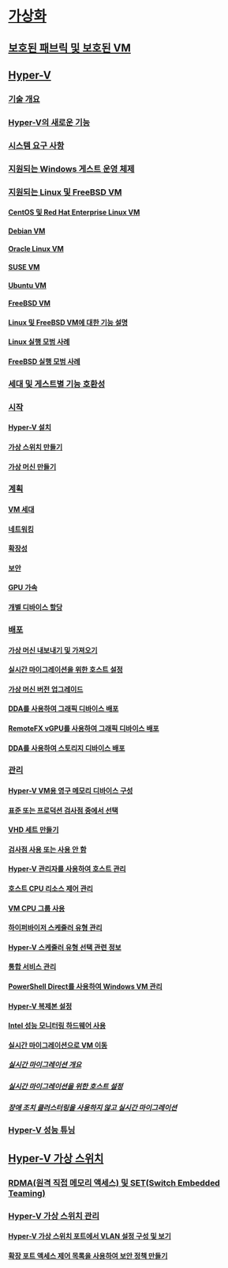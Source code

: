 # [가상화](virtualization.yml)

## [보호된 패브릭 및 보호된 VM](../security/guarded-fabric-shielded-vm/guarded-fabric-and-shielded-vms-top-node.md)

## [Hyper-V](hyper-v/Hyper-V-on-Windows-Server.md)
### [기술 개요](hyper-v/Hyper-V-Technology-Overview.md)
### [Hyper-V의 새로운 기능](hyper-v/What-s-new-in-Hyper-V-on-Windows.md)
### [시스템 요구 사항](hyper-v/System-requirements-for-Hyper-V-on-Windows.md)
### [지원되는 Windows 게스트 운영 체제](hyper-v/Supported-Windows-guest-operating-systems-for-Hyper-V-on-Windows.md)
### [지원되는 Linux 및 FreeBSD VM](hyper-v/Supported-Linux-and-FreeBSD-virtual-machines-for-Hyper-V-on-Windows.md)
#### [CentOS 및 Red Hat Enterprise Linux VM](hyper-v/Supported-CentOS-and-Red-Hat-Enterprise-Linux-virtual-machines-on-Hyper-V.md)
#### [Debian VM](hyper-v/Supported-Debian-virtual-machines-on-Hyper-V.md)
#### [Oracle Linux VM](hyper-v/Supported-Oracle-Linux-virtual-machines-on-Hyper-V.md)
#### [SUSE VM](hyper-v/Supported-SUSE-virtual-machines-on-Hyper-V.md)
#### [Ubuntu VM](hyper-v/Supported-Ubuntu-virtual-machines-on-Hyper-V.md)
#### [FreeBSD VM](hyper-v/Supported-FreeBSD-virtual-machines-on-Hyper-V.md)
#### [Linux 및 FreeBSD VM에 대한 기능 설명](hyper-v/Feature-Descriptions-for-Linux-and-FreeBSD-virtual-machines-on-Hyper-V.md)
#### [Linux 실행 모범 사례](hyper-v/Best-Practices-for-running-Linux-on-Hyper-V.md)
#### [FreeBSD 실행 모범 사례](hyper-v/Best-practices-for-running-FreeBSD-on-Hyper-V.md)
### [세대 및 게스트별 기능 호환성](hyper-v/Hyper-V-feature-compatibility-by-generation-and-guest.md)
### [시작](hyper-v/get-started/Get-started-with-Hyper-V-on-Windows.md)
#### [Hyper-V 설치](hyper-v/get-started/Install-the-Hyper-V-role-on-Windows-Server.md)
#### [가상 스위치 만들기](hyper-v/get-started/create-a-virtual-switch-for-Hyper-V-virtual-machines.md)
#### [가상 머신 만들기](hyper-v/get-started/create-a-virtual-machine-in-Hyper-V.md)
### [계획](hyper-v/plan/Plan-Hyper-V-on-Windows-Server.md)
#### [VM 세대](hyper-v/plan/Should-I-create-a-generation-1-or-2-virtual-machine-in-Hyper-V.md)
#### [네트워킹](hyper-v/plan/plan-hyper-v-networking-in-windows-server.md)
#### [확장성](hyper-v/plan/plan-hyper-v-scalability-in-windows-server.md)
#### [보안](hyper-v/plan/plan-hyper-v-security-in-windows-server.md)
#### [GPU 가속](hyper-v/plan/plan-for-gpu-acceleration-in-windows-server.md)
#### [개별 디바이스 할당](hyper-v/plan/plan-for-deploying-devices-using-discrete-device-assignment.md)
### [배포](hyper-v/deploy/Deploy-Hyper-V-on-Windows-Server.md)
#### [가상 머신 내보내기 및 가져오기](hyper-v/deploy/Export-and-import-virtual-machines.md)
#### [실시간 마이그레이션을 위한 호스트 설정](hyper-v/deploy/Set-up-hosts-for-live-migration-without-Failover-Clustering.md)
#### [가상 머신 버전 업그레이드](hyper-v/deploy/Upgrade-virtual-machine-version-in-Hyper-V-on-Windows-or-Windows-Server.md)
#### [DDA를 사용하여 그래픽 디바이스 배포](hyper-v/deploy/deploying-graphics-devices-using-dda.md)
#### [RemoteFX vGPU를 사용하여 그래픽 디바이스 배포](hyper-v/deploy/deploy-graphics-devices-using-remotefx-vgpu.md)
#### [DDA를 사용하여 스토리지 디바이스 배포](hyper-v/deploy/deploying-storage-devices-using-dda.md)

### [관리](hyper-v/manage/Manage-Hyper-V-on-Windows-Server.md)
#### [Hyper-V VM용 영구 메모리 디바이스 구성](hyper-v/manage/persistent-memory-cmdlets.md)
#### [표준 또는 프로덕션 검사점 중에서 선택](hyper-v/manage/Choose-between-standard-or-production-checkpoints-in-Hyper-V.md)
#### [VHD 세트 만들기](hyper-v/manage/Create-VHDSet-file.md)
#### [검사점 사용 또는 사용 안 함](hyper-v/manage/Enable-or-disable-checkpoints-in-Hyper-V.md)
#### [Hyper-V 관리자를 사용하여 호스트 관리](hyper-v/manage/Remotely-manage-Hyper-V-hosts.md)
#### [호스트 CPU 리소스 제어 관리](hyper-v/manage/manage-hyper-v-minroot-2016.md)
#### [VM CPU 그룹 사용](hyper-v/manage/manage-hyper-v-cpugroups.md)
#### [하이퍼바이저 스케줄러 유형 관리](hyper-v/manage/manage-hyper-v-scheduler-types.md)
#### [Hyper-V 스케줄러 유형 선택 관련 정보](hyper-v/manage/about-hyper-v-scheduler-type-selection.md)
#### [통합 서비스 관리](hyper-v/manage/Manage-Hyper-V-integration-services.md)
#### [PowerShell Direct를 사용하여 Windows VM 관리](hyper-v/manage/Manage-Windows-virtual-machines-with-powershell-direct.md)
#### [Hyper-V 복제본 설정](hyper-v/manage/Set-up-Hyper-V-Replica.md)
#### [Intel 성능 모니터링 하드웨어 사용](hyper-v/manage/Performance-Monitoring-Hardware.md)
#### [실시간 마이그레이션으로 VM 이동](hyper-v/manage/Live-migration-overview.md)
##### [실시간 마이그레이션 개요](hyper-v/manage/Live-migration-overview.md)

##### [실시간 마이그레이션을 위한 호스트 설정](hyper-v/deploy/Set-up-hosts-for-live-migration-without-Failover-Clustering.md) 
##### [장애 조치 클러스터링을 사용하지 않고 실시간 마이그레이션](hyper-v/manage/Use-live-migration-without-Failover-Clustering-to-move-a-virtual-machine.md)


### [Hyper-V 성능 튜닝](../administration/performance-tuning/role/hyper-v-server/index.md)
## [Hyper-V 가상 스위치](hyper-v-virtual-switch/Hyper-V-Virtual-Switch.md)
### [RDMA(원격 직접 메모리 액세스) 및 SET(Switch Embedded Teaming)](hyper-v-virtual-switch/rdMA-and-Switch-Embedded-Teaming.md)
### [Hyper-V 가상 스위치 관리](hyper-v-virtual-switch/Manage-Hyper-V-Virtual-Switch.md)
#### [Hyper-V 가상 스위치 포트에서 VLAN 설정 구성 및 보기](hyper-v-virtual-switch/Configure-and-View-VLAN-Settings-on-Hyper-V-Virtual-Switch-Ports.md)
#### [확장 포트 액세스 제어 목록을 사용하여 보안 정책 만들기](hyper-v-virtual-switch/create-Security-Policies-with-extended-Port-Access-Control-lists.md)
